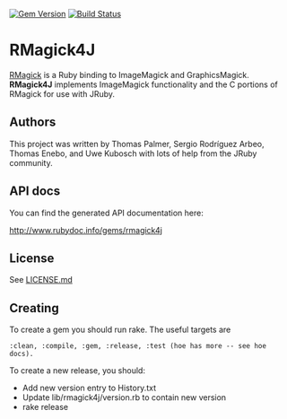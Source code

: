 [![Gem Version](https://badge.fury.io/rb/rmagick4j.svg)](https://badge.fury.io/rb/rmagick4j)
[![Build Status](https://travis-ci.org/Serabe/RMagick4J.svg?branch=master)](https://travis-ci.org/Serabe/RMagick4J)

RMagick4J
=========

[RMagick](https://github.com/rmagick/rmagick) is a Ruby binding to ImageMagick
and GraphicsMagick.  **RMagick4J** implements ImageMagick functionality and the
C portions of RMagick for use with JRuby.

## Authors

This project was written by Thomas Palmer, Sergio Rodríguez Arbeo, Thomas
Enebo, and Uwe Kubosch with lots of help from the JRuby community.

## API docs

You can find the generated API documentation here:

http://www.rubydoc.info/gems/rmagick4j


## License

See [LICENSE.md](LICENSE.md)

## Creating

To create a gem you should run rake.
The useful targets are

    :clean, :compile, :gem, :release, :test (hoe has more -- see hoe docs).

To create a new release, you should:

* Add new version entry to History.txt
* Update lib/rmagick4j/version.rb to contain new version
* rake release
